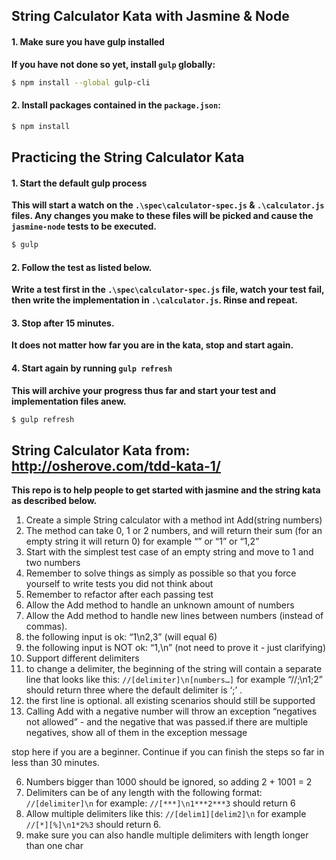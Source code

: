 ## String Calculator Kata with Jasmine & Node

#### 1. Make sure you have gulp installed

__If you have not done so yet, install `gulp` globally:__

```sh
$ npm install --global gulp-cli
```

#### 2. Install packages contained in the `package.json`:

```sh
$ npm install
```

## Practicing the String Calculator Kata

#### 1. Start the default gulp process

__This will start a watch on the `.\spec\calculator-spec.js` & `.\calculator.js` files. Any changes you make to these files will be picked and cause the `jasmine-node` tests to be executed.__

```sh
$ gulp
```

#### 2. Follow the test as listed below.

__Write a test first in the `.\spec\calculator-spec.js` file, watch your test fail, then write the implementation in `.\calculator.js`. Rinse and repeat.__

#### 3. Stop after 15 minutes. 

__It does not matter how far you are in the kata, stop and start again.__
 
#### 4. Start again by running `gulp refresh`

__This will archive your progress thus far and start your test and implementation files anew.__

```sh
$ gulp refresh
```

## String Calculator Kata from: http://osherove.com/tdd-kata-1/
__This repo is to help people to get started with jasmine and the string kata as described below.__

1. Create a simple String calculator with a method int Add(string numbers)
  1. The method can take 0, 1 or 2 numbers, and will return their sum (for an empty string it will return 0) for example “” or “1” or “1,2”
  2. Start with the simplest test case of an empty string and move to 1 and two numbers
  3. Remember to solve things as simply as possible so that you force yourself to write tests you did not think about
  4. Remember to refactor after each passing test
2. Allow the Add method to handle an unknown amount of numbers
3. Allow the Add method to handle new lines between numbers (instead of commas).
  1. the following input is ok:  “1\n2,3”  (will equal 6)
  2. the following input is NOT ok:  “1,\n” (not need to prove it - just clarifying)
4. Support different delimiters
  1. to change a delimiter, the beginning of the string will contain a separate line that looks like this:   `//[delimiter]\n[numbers…]` for example “//;\n1;2” should return three where the default delimiter is ‘;’ .
  2. the first line is optional. all existing scenarios should still be supported
5. Calling Add with a negative number will throw an exception “negatives not allowed” - and the negative that was passed.if there are multiple negatives, show all of them in the exception message

stop here if you are a beginner. Continue if you can finish the steps so far in less than 30 minutes.

6. Numbers bigger than 1000 should be ignored, so adding 2 + 1001  = 2
7. Delimiters can be of any length with the following format:  `//[delimiter]\n` for example: `//[***]\n1***2***3` should return 6
8. Allow multiple delimiters like this:  `//[delim1][delim2]\n` for example `//[*][%]\n1*2%3` should return 6.
9. make sure you can also handle multiple delimiters with length longer than one char